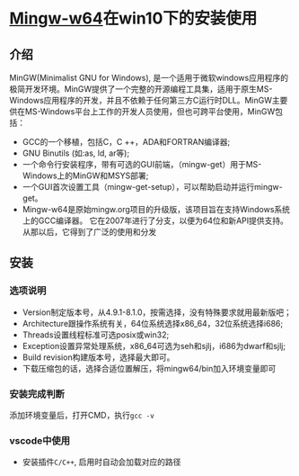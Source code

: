 # [Mingw-w64](http://www.mingw-w64.org/doku.php/download)在win10下的安装使用

## 介绍

MinGW(Minimalist GNU for Windows), 是一个适用于微软windows应用程序的极简开发环境。MinGW提供了一个完整的开源编程工具集，适用于原生MS-Windows应用程序的开发，并且不依赖于任何第三方C运行时DLL。MinGW主要供在MS-Windows平台上工作的开发人员使用，但也可跨平台使用，MinGW包括：

- GCC的一个移植，包括C，C ++，ADA和FORTRAN编译器;
- GNU Binutils (如:as, ld, ar等);
- 一个命令行安装程序，带有可选的GUI前端，（mingw-get）用于MS-Windows上的MinGW和MSYS部署;
- 一个GUI首次设置工具（mingw-get-setup），可以帮助启动并运行mingw-get。
- Mingw-w64是原始mingw.org项目的升级版，该项目旨在支持Windows系统上的GCC编译器。 它在2007年进行了分支，以便为64位和新API提供支持。 从那以后，它得到了广泛的使用和分发

## 安装

### 选项说明

- Version制定版本号，从4.9.1-8.1.0，按需选择，没有特殊要求就用最新版吧；
- Architecture跟操作系统有关，64位系统选择x86_64，32位系统选择i686;
- Threads设置线程标准可选posix或win32;
- Exception设置异常处理系统，x86_64可选为seh和sjlj，i686为dwarf和sjlj;
- Build revision构建版本号，选择最大即可。
- 下载压缩包的话，选择合适位置解压，将mingw64/bin加入环境变量即可

### 安装完成判断

添加环境变量后，打开CMD，执行`gcc -v`

### vscode中使用

- 安装插件`C/C++`, 启用时自动会加载对应的路径
